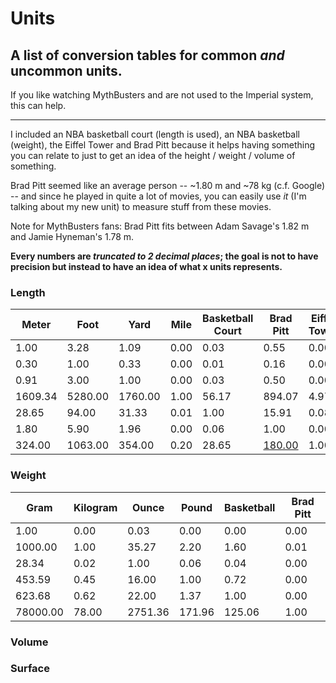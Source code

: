 # Units

## A list of conversion tables for common *and* uncommon units.

If you like watching MythBusters and are not used to the Imperial system, this can help.

---

I included an NBA basketball court (length is used), an NBA basketball (weight), the Eiffel Tower and Brad Pitt because it helps having something you can relate to just to get an idea of the height / weight / volume of something.

Brad Pitt seemed like an average person -- ~1.80 m and ~78 kg (c.f. Google) -- and since he played in quite a lot of movies, you can easily use *it* (I'm talking about my new unit) to measure stuff from these movies.

Note for MythBusters fans: Brad Pitt fits between Adam Savage's 1.82 m and Jamie Hyneman's 1.78 m.

**Every numbers are *truncated to 2 decimal places*; the goal is not to have precision but instead to have an idea of what x units represents.**


### Length

| Meter   | Foot    | Yard    | Mile | Basketball Court | Brad Pitt | Eiffel Tower |
| ---     | ---     | ---     | ---  | ---              | ---       | ---          |
| 1.00    | 3.28    | 1.09    | 0.00 | 0.03             | 0.55      | 0.00         |
| 0.30    | 1.00    | 0.33    | 0.00 | 0.01             | 0.16      | 0.00         |
| 0.91    | 3.00    | 1.00    | 0.00 | 0.03             | 0.50      | 0.00         |
| 1609.34 | 5280.00 | 1760.00 | 1.00 | 56.17            | 894.07    | 4.97         |
| 28.65   | 94.00   | 31.33   | 0.01 | 1.00             | 15.91     | 0.08         |
| 1.80    | 5.90    | 1.96    | 0.00 | 0.06             | 1.00      | 0.00         |
| 324.00  | 1063.00 | 354.00  | 0.20 | 28.65            | [180.00](https://www.reddit.com/r/mythbusters/comments/46q749/some_conversion_tables_can_be_useful_while/d07ar76)    | 1.00         |

### Weight

| Gram     | Kilogram | Ounce   | Pound  | Basketball | Brad Pitt |
| ---      | ---      | ---     | ---    | ---        | ---       |
| 1.00     | 0.00     | 0.03    | 0.00   | 0.00       | 0.00      |
| 1000.00  | 1.00     | 35.27   | 2.20   | 1.60       | 0.01      |
| 28.34    | 0.02     | 1.00    | 0.06   | 0.04       | 0.00      |
| 453.59   | 0.45     | 16.00   | 1.00   | 0.72       | 0.00      |
| 623.68   | 0.62     | 22.00   | 1.37   | 1.00       | 0.00      |
| 78000.00 | 78.00    | 2751.36 | 171.96 | 125.06     | 1.00      |

### Volume

### Surface

